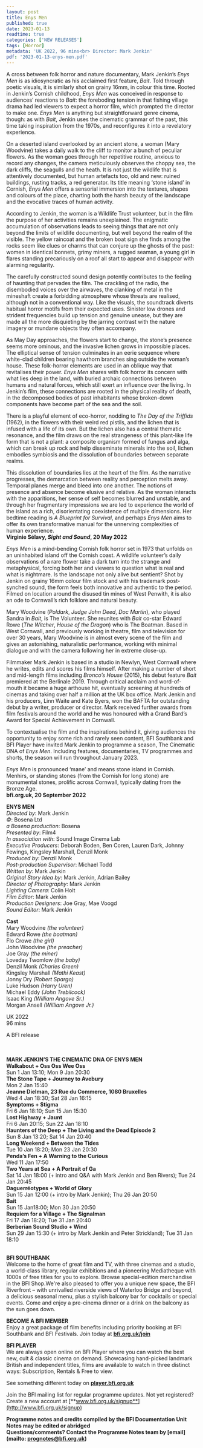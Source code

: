 ```yaml
---
layout: post
title: Enys Men
published: true
date: 2023-01-13
readtime: true
categories: ['NEW RELEASES']
tags: [Horror]
metadata: 'UK 2022, 96 mins<br> Director: Mark Jenkin'
pdf: '2023-01-13-enys-men.pdf'
---
```


A cross between folk horror and nature documentary, Mark Jenkin’s _Enys Men_ is as idiosyncratic as his acclaimed first feature, _Bait_. Told through poetic visuals, it is similarly shot on grainy 16mm, in colour this time. Rooted in Jenkin’s Cornish childhood, _Enys Men_ was conceived in response to audiences’ reactions to _Bait_: the foreboding tension in that fishing village drama had led viewers to expect a horror film, which prompted the director to make one. _Enys Men_ is anything but straightforward genre cinema, though: as with _Bait_, Jenkin uses the cinematic grammar of the past, this time taking inspiration from the 1970s, and reconfigures it into a revelatory experience.

On a deserted island overlooked by an ancient stone, a woman (Mary Woodvine) takes a daily walk to the cliff to monitor a bunch of peculiar flowers. As the woman goes through her repetitive routine, anxious to record any changes, the camera meticulously observes the choppy sea, the dark cliffs, the seagulls and the heath. It is not just the wildlife that is attentively documented, but human artefacts too, old and new: ruined buildings, rusting tracks, a red generator. Its title meaning ‘stone island’ in Cornish, _Enys Men_ offers a sensorial immersion into the textures, shapes and colours of the place, charting both the harsh beauty of the landscape and the evocative traces of human activity.

According to Jenkin, the woman is a Wildlife Trust volunteer, but in the film the purpose of her activities remains unexplained. The enigmatic accumulation of observations leads to seeing things that are not only beyond the limits of wildlife documenting, but well beyond the realm of the visible. The yellow raincoat and the broken boat sign she finds among the rocks seem like clues or charms that can conjure up the ghosts of the past: women in identical bonnets, grimy miners, a rugged seaman, a young girl in flares standing precariously on a roof all start to appear and disappear with alarming regularity.

The carefully constructed sound design potently contributes to the feeling of haunting that pervades the film. The crackling of the radio, the disembodied voices over the airwaves, the clanking of metal in the mineshaft create a forbidding atmosphere whose threats are realised, although not in a conventional way. Like the visuals, the soundtrack diverts habitual horror motifs from their expected uses. Sinister low drones and strident frequencies build up tension and genuine unease, but they are made all the more disquieting by the jarring contrast with the nature imagery or mundane objects they often accompany.

As May Day approaches, the flowers start to change, the stone’s presence seems more ominous, and the invasive lichen grows in impossible places. The elliptical sense of tension culminates in an eerie sequence where white-clad children bearing hawthorn branches sing outside the woman’s house. These folk-horror elements are used in an oblique way that revitalises their power. _Enys Men_ shares with folk horror its concern with what lies deep in the land, with buried archaic connections between humans and natural forces, which still exert an influence over the living. In Jenkin’s film, these connections are rooted in the physical reality of death, in the decomposed bodies of past inhabitants whose broken-down components have become part of the sea and the soil.

There is a playful element of eco-horror, nodding to _The Day of the Triffids_ (1962), in the flowers with their weird red pistils, and the lichen that is infused with a life of its own. But the lichen also has a central thematic resonance, and the film draws on the real strangeness of this plant-like life form that is not a plant: a composite organism formed of fungus and alga, which can break up rock and help disseminate minerals into the soil, lichen embodies symbiosis and the dissolution of boundaries between separate realms.

This dissolution of boundaries lies at the heart of the film. As the narrative progresses, the demarcation between reality and perception melts away. Temporal planes merge and bleed into one another. The notions of presence and absence become elusive and relative. As the woman interacts with the apparitions, her sense of self becomes blurred and unstable, and through her fragmentary impressions we are led to experience the world of the island as a rich, disorientating coexistence of multiple dimensions. Her bedtime reading is _A Blueprint for Survival_, and perhaps _Enys Men_ aims to offer its own transformative manual for the unnerving complexities of human experience.  
**Virginie Sélavy, _Sight and Sound_, 20 May 2022**  

_Enys Men_ is a mind-bending Cornish folk horror set in 1973 that unfolds on an uninhabited island off the Cornish coast. A wildlife volunteer’s daily observations of a rare flower take a dark turn into the strange and metaphysical, forcing both her and viewers to question what is real and what is nightmare. Is the landscape not only alive but sentient? Shot by Jenkin on grainy 16mm colour film stock and with his trademark post-synched sound, the form feels both innovative and authentic to the period. Filmed on location around the disused tin mines of West Penwith, it is also an ode to Cornwall’s rich folklore and natural beauty.

Mary Woodvine (_Poldark_, _Judge John Deed_, _Doc Martin_), who played Sandra in _Bait_, is The Volunteer. She reunites with _Bait_ co-star Edward Rowe (_The Witcher_, _House of the Dragon_) who is The Boatman. Based in West Cornwall, and previously working in theatre, film and television for over 30 years, Mary Woodvine is in almost every scene of the film and gives an astonishing, naturalistic performance, working with minimal dialogue and with the camera following her in extreme close-up.

Filmmaker Mark Jenkin is based in a studio in Newlyn, West Cornwall where he writes, edits and scores his films himself. After making a number of short and mid-length films including _Bronco’s House_ (2015), his debut feature _Bait_ premiered at the Berlinale 2019. Through critical acclaim and word-of-mouth it became a huge arthouse hit, eventually screening at hundreds of cinemas and taking over half a million at the UK box office. Mark Jenkin and his producers, Linn Waite and Kate Byers, won the BAFTA for outstanding debut by a writer, producer or director. Mark received further awards from film festivals around the world and he was honoured with a Grand Bard’s Award for Special Achievement in Cornwall.

To contextualise the film and the inspirations behind it, giving audiences the opportunity to enjoy some rich and rarely seen content, BFI Southbank and BFI Player have invited Mark Jenkin to programme a season, The Cinematic DNA of _Enys Men_. Including features, documentaries, TV programmes and shorts, the season will run throughout January 2023.

_Enys Men_ is pronounced ‘mane’ and means stone island in Cornish. Menhirs, or standing stones (from the Cornish for long stone) are monumental stones, prolific across Cornwall, typically dating from the Bronze Age.  
**bfi.org.uk, 20 September 2022**  

**ENYS MEN**  
_Directed by_: Mark Jenkin  
_©_: Bosena Ltd  
_a Bosena production_: Bosena  
_Presented by_: Film4  
_In association with_: Sound Image Cinema Lab  
_Executive Producers_: Deborah Boden, Ben Coren, Lauren Dark, Johnny Fewings, Kingsley Marshall, Denzil Monk  
_Produced by_: Denzil Monk  
_Post-production Supervisor_: Michael Todd  
_Written by_: Mark Jenkin  
_Original Story Idea by_: Mark Jenkin, Adrian Bailey  
_Director of Photography_: Mark Jenkin  
_Lighting Camera_: Colin Holt  
_Film Editor_: Mark Jenkin  
_Production Designers_: Joe Gray, Mae Voogd  
_Sound Editor_: Mark Jenkin  

**Cast**  
Mary Woodvine _(the volunteer)_  
Edward Rowe _(the boatman)_  
Flo Crowe _(the girl)_  
John Woodvine _(the preacher)_  
Joe Gray _(the miner)_  
Loveday Twomlow _(the baby)_  
Denzil Monk _(Charles Green)_  
Kingsley Marshall _(Mathi Keast)_  
Jonny Dry _(Robert Spargo)_  
Luke Hudson _(Harry Uren)_  
Michael Eddy _(John Trebilcock)_  
Isaac King _(William Angove Sr.)_  
Morgan Ansell _(William Angove Jr.)_  

UK 2022  
96 mins  

A BFI release  
<br><br>

**MARK JENKIN’S THE CINEMATIC DNA OF ENYS MEN**  
**Walkabout + Oss Oss Wee Oss**  
Sun 1 Jan 13:10; Mon 9 Jan 20:30  
**The Stone Tape + Journey to Avebury**  
Mon 2 Jan 15:40  
**Jeanne Dielman, 23 Rue du Commerce, 1080 Bruxelles**  
Wed 4 Jan 18:30; Sat 28 Jan 16:15  
**Symptoms + Stigma**  
Fri 6 Jan 18:10; Sun 15 Jan 15:30  
**Lost Highway + Jaunt**  
Fri 6 Jan 20:15; Sun 22 Jan 18:10  
**Haunters of the Deep + The Living and the Dead Episode 2**  
Sun 8 Jan 13:20; Sat 14 Jan 20:40  
**Long Weekend + Between the Tides**  
Tue 10 Jan 18:20; Mon 23 Jan 20:30  
**Penda’s Fen + A Warning to the Curious**  
Wed 11 Jan 17:50  
**Two Years at Sea + A Portrait of Ga**  
Sat 14 Jan 18:00 (+ intro and Q&A with Mark Jenkin and Ben Rivers); Tue 24 Jan 20:45  
**Daguerréotypes + World of Glory**  
Sun 15 Jan 12:00 (+ intro by Mark Jenkin); Thu 26 Jan 20:50  
**Bait**  
Sun 15 Jan18:00; Mon 30 Jan 20:50  
**Requiem for a Village + The Signalman**  
Fri 17 Jan 18:20; Tue 31 Jan 20:40  
**Berberian Sound Studio + Wind**  
Sun 29 Jan 15:30 (+ intro by Mark Jenkin and Peter Strickland); Tue 31 Jan 18:10  
<br>

**BFI SOUTHBANK**  
Welcome to the home of great film and TV, with three cinemas and a studio, a world-class library, regular exhibitions and a pioneering Mediatheque with 1000s of free titles for you to explore. Browse special-edition merchandise in the BFI Shop.We&#39;re also pleased to offer you a unique new space, the BFI Riverfront – with unrivalled riverside views of Waterloo Bridge and beyond, a delicious seasonal menu, plus a stylish balcony bar for cocktails or special events. Come and enjoy a pre-cinema dinner or a drink on the balcony as the sun goes down.  

**BECOME A BFI MEMBER**  
Enjoy a great package of film benefits including priority booking at BFI Southbank and BFI Festivals. Join today at [**bfi.org.uk/join**](http://www.bfi.org.uk/join)  

**BFI PLAYER**  
 We are always open online on BFI Player where you can watch the best new, cult &amp; classic cinema on demand. Showcasing hand-picked landmark British and independent titles, films are available to watch in three distinct ways: Subscription, Rentals &amp; Free to view.  

See something different today on [**player.bfi.org.uk**](https://player.bfi.org.uk)  

Join the BFI mailing list for regular programme updates. Not yet registered? Create a new account at [**www.bfi.org.uk/signup**](http://www.bfi.org.uk/signup)

**Programme notes and credits compiled by the BFI Documentation Unit  
Notes may be edited or abridged  
Questions/comments? Contact the Programme Notes team by [email](mailto: prognotes@bfi.org.uk)**

